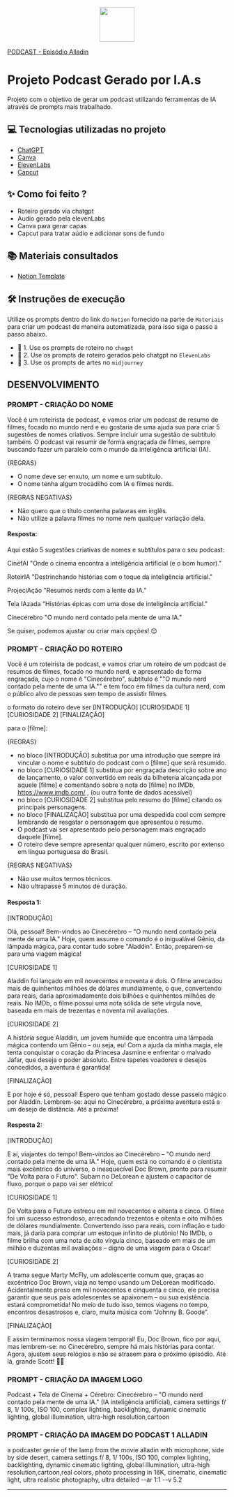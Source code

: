 <p align="center">
<img 
    src="./assets/Cinecérebro PODCAST - Logo.png"
    width="80"
/>
</p>

[PODCAST - Episódio Alladin](https://github.com/I-Andrade/dio-prompts-for-podcast-generate-by-ia/tree/main/output)

# Projeto Podcast Gerado por I.A.s

Projeto com o objetivo de gerar um podcast utilizando ferramentas de IA através de prompts mais trabalhado.


## 💻 Tecnologias utilizadas no projeto

- [ChatGPT](https://chat.openai.com/) 
- [Canva](https://www.canva.com/)
- [ElevenLabs](https://beta.elevenlabs.io/)
- [Capcut](https://www.capcut.com/pt-br/)

## ✨ Como foi feito ?

- Roteiro gerado via chatgpt
- Audio gerado pela elevenLabs
- Canva para gerar capas
- Capcut para tratar aúdio e adicionar sons de fundo

## 📚 Materiais consultados

- [Notion Template](https://helpful-jump-17b.notion.site/PAS-Podcast-AI-Studio-210489e15d7a4a73b743bb159e45d06f?pvs=4)


## 🛠️ Instruções de execução

Utilize os prompts dentro do link do `Notion` fornecido na parte de `Materiais` para criar um podcast de maneira automatizada, para isso siga o passo a passo abaixo.

- 🤖 1. Use os prompts de roteiro no `chagpt`
- 🤖 2. Use os prompts de roteiro gerados pelo chatgpt no  `ElevenLabs`
- 🤖 3. Use os prompts de artes no `midjourney`


## DESENVOLVIMENTO

### PROMPT - CRIAÇÃO DO NOME
Você é um roteirista de podcast, e vamos criar um podcast de resumo de filmes, focado no mundo nerd e eu gostaria de uma ajuda sua para criar 5 sugestões de nomes criativos. Sempre incluir uma sugestão de subtítulo também.
O podcast vai resumir de forma engraçada de filmes, sempre buscando fazer um paralelo com o mundo da inteligência artificial (IA).

{REGRAS}

- O nome deve ser enxuto, um nome e um subtítulo.
- O nome tenha algum trocadilho com IA e filmes nerds.

{REGRAS NEGATIVAS}

- Não quero que o título contenha palavras em inglês.
- Não utilize a palavra filmes no nome nem qualquer variação dela.

#### Resposta:
Aqui estão 5 sugestões criativas de nomes e subtítulos para o seu podcast:

CinéfAI
"Onde o cinema encontra a inteligência artificial (e o bom humor)."

RoteirIA
"Destrinchando histórias com o toque da inteligência artificial."

ProjeciAção
"Resumos nerds com a lente da IA."

Tela IAzada
"Histórias épicas com uma dose de inteligência artificial."

Cinecérebro
"O mundo nerd contado pela mente de uma IA."

Se quiser, podemos ajustar ou criar mais opções! 😊

### PROMPT - CRIAÇÃO DO ROTEIRO

Você é um roteirista de podcast, e vamos criar um  roteiro de um podcast de resumos de filmes, focado no mundo nerd, e apresentado de forma engraçada, cujo o nome é "Cinecérebro", subtítulo é ""O mundo nerd contado pela mente de uma IA."" e tem foco em filmes da cultura nerd, com o público alvo de pessoas sem tempo de assistir filmes.

o formato do roteiro deve ser
[INTRODUÇÃO]
[CURIOSIDADE 1]
[CURIOSIDADE 2]
[FINALIZAÇÃO]

para o [filme]: 

{REGRAS}

- no bloco [INTRODUÇÃO] substitua por uma introdução que sempre irá vincular o nome e subtítulo do podcast com o [filme] que será resumido.
- no bloco [CURIOSIDADE 1] substitua por engraçada descrição sobre ano de lançamento, o valor convertido em reais da bilheteria alcançada por aquele [filme] e comentando sobre a nota do [filme] no IMDb, https://www.imdb.com/ , (ou outra fonte de dados acessível)
- no bloco [CURIOSIDADE 2] substitua pelo resumo do [filme] citando os principais personagens.
- no bloco [FINALIZAÇÃO] substitua por uma despedida cool com sempre lembrando de resgatar o personagem que apresentou o resumo.
- O podcast vai ser apresentado pelo personagem mais engraçado daquele [filme].
- O roteiro deve sempre apresentar qualquer número, escrito por extenso em língua portuguesa do Brasil.

{REGRAS NEGATIVAS}

- Não use muitos termos técnicos.
- Não ultrapasse 5 minutos de duração.

#### Resposta 1:
[INTRODUÇÃO]

Olá, pessoal! Bem-vindos ao Cinecérebro – "O mundo nerd contado pela mente de uma IA." Hoje, quem assume o comando é o inigualável Gênio, da lâmpada mágica, para contar tudo sobre "Aladdin". Então, preparem-se para uma viagem mágica!

[CURIOSIDADE 1]

Aladdin foi lançado em mil novecentos e noventa e dois. O filme arrecadou mais de quinhentos milhões de dólares mundialmente, o que, convertendo para reais, daria aproximadamente dois bilhões e quinhentos milhões de reais. No IMDb, o filme possui uma nota sólida de sete vírgula nove, baseada em mais de trezentas e noventa mil avaliações.

[CURIOSIDADE 2]

A história segue Aladdin, um jovem humilde que encontra uma lâmpada mágica contendo um Gênio – ou seja, eu! Com a ajuda da minha magia, ele tenta conquistar o coração da Princesa Jasmine e enfrentar o malvado Jafar, que deseja o poder absoluto. Entre tapetes voadores e desejos concedidos, a aventura é garantida!

[FINALIZAÇÃO]

E por hoje é só, pessoal! Espero que tenham gostado desse passeio mágico por Aladdin. Lembrem-se: aqui no Cinecérebro, a próxima aventura está a um desejo de distância. Até a próxima!

#### Resposta 2:
[INTRODUÇÃO]

E aí, viajantes do tempo! Bem-vindos ao Cinecérebro – "O mundo nerd contado pela mente de uma IA." Hoje, quem está no comando é o cientista mais excêntrico do universo, o inesquecível Doc Brown, pronto para resumir "De Volta para o Futuro". Subam no DeLorean e ajustem o capacitor de fluxo, porque o papo vai ser elétrico!

[CURIOSIDADE 1]

De Volta para o Futuro estreou em mil novecentos e oitenta e cinco. O filme foi um sucesso estrondoso, arrecadando trezentos e oitenta e oito milhões de dólares mundialmente. Convertendo isso para reais, com inflação e tudo mais, já daria para comprar um estoque infinito de plutônio! No IMDb, o filme brilha com uma nota de oito vírgula cinco, baseado em mais de um milhão e duzentas mil avaliações – digno de uma viagem para o Oscar!

[CURIOSIDADE 2]

A trama segue Marty McFly, um adolescente comum que, graças ao excêntrico Doc Brown, viaja no tempo usando um DeLorean modificado. Acidentalmente preso em mil novecentos e cinquenta e cinco, ele precisa garantir que seus pais adolescentes se apaixonem – ou sua existência estará comprometida! No meio de tudo isso, temos viagens no tempo, encontros desastrosos e, claro, muita música com “Johnny B. Goode”.

[FINALIZAÇÃO]

E assim terminamos nossa viagem temporal! Eu, Doc Brown, fico por aqui, mas lembrem-se: no Cinecérebro, sempre há mais histórias para contar. Agora, ajustem seus relógios e não se atrasem para o próximo episódio. Até lá, grande Scott! 🚗💨

### PROMPT - CRIAÇÃO DA IMAGEM LOGO

Podcast + Tela de Cinema + Cérebro:  Cinecérebro – "O mundo nerd contado pela mente de uma IA." (IA inteligência artificial), camera settings f/ 8, 1/ 100s, ISO 100, complex lighting, backlighting, dynamic cinematic lighting, global illumination, ultra-high resolution,cartoon

### PROMPT - CRIAÇÃO DA IMAGEM DO PODCAST 1 ALLADIN

a podcaster genie of the lamp from the movie alladin with microphone, side by side desert, camera settings f/ 8, 1/ 100s, ISO 100, complex lighting, backlighting, dynamic cinematic lighting, global illumination, ultra-high resolution,cartoon,real colors, photo processing in 16K, cinematic, cinematic light, ultra realistic photography, ultra detailed --ar 1:1 --v 5.2



---
